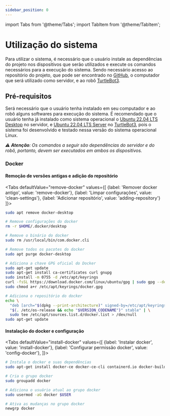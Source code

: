 ```yaml
---
sidebar_position: 0
---
```


import Tabs from '@theme/Tabs';
import TabItem from '@theme/TabItem';

# Utilização do sistema

Para utilizar o sistema, é necessário que o usuário instale as dependências do projeto nos dispositivos que serão utilizados e execute os comandos necessários para a execução do sistema. Sendo necessário acesso ao repositório do projeto, que pode ser encontrado no [GitHub](https://github.com/2023M8T2-Inteli/grupo1/), o computador que será utilizado como servidor, e ao robô [TurtleBot3](https://www.turtlebot.com/turtlebot3/).

## Pré-requisitos

Será necessário que o usuário tenha instalado em seu computador e ao robô alguns softwares para execução do sistema. É recomendado que o usuário tenha já instalado como sistema operacional o [Ubuntu 22.04 LTS Desktop](https://ubuntu.com/download/desktop) no servidor, e [Ubuntu 22.04 LTS Server](https://ubuntu.com/download/server) no [TurtleBot3](https://www.turtlebot.com/turtlebot3/), pois o sistema foi desenvolvido e testado nessa versão do sistema operacional Linux.

_:warning: **Atenção**: Os comandos a seguir são dependências do servidor e do robô, portanto, devem ser executados em ambos os dispositivos._

### Docker

#### Remoção de versões antigas e adição do repositório

<Tabs defaultValue="remove-docker" values={[
{label: 'Remover docker antigo', value: 'remove-docker'},
{label: 'Limpar configurações', value: 'clean-settings'},
{label: 'Adicionar repositório', value: 'adding-repository'}
]}>

<TabItem value="remove-docker">

```bash
sudo apt remove docker-desktop
```

</TabItem>

<TabItem value="clean-settings">

```bash
# Remove configurações do docker
rm -r $HOME/.docker/desktop

# Remove o binário do docker
sudo rm /usr/local/bin/com.docker.cli

# Remove todos os pacotes do docker
sudo apt purge docker-desktop
```

</TabItem>

<TabItem value="adding-repository">

```bash
# Adiciona a chave GPG oficial do Docker
sudo apt-get update
sudo apt-get install ca-certificates curl gnupg
sudo install -m 0755 -d /etc/apt/keyrings
curl -fsSL https://download.docker.com/linux/ubuntu/gpg | sudo gpg --dearmor -o /etc/apt/keyrings/docker.gpg
sudo chmod a+r /etc/apt/keyrings/docker.gpg

# Adiciona o repositório do docker
echo \
  "deb [arch="$(dpkg --print-architecture)" signed-by=/etc/apt/keyrings/docker.gpg] https://download.docker.com/linux/ubuntu \
  "$(. /etc/os-release && echo "$VERSION_CODENAME")" stable" | \
  sudo tee /etc/apt/sources.list.d/docker.list > /dev/null
sudo apt-get update
```

</TabItem>
</Tabs>

#### Instalação do docker e configuração

<Tabs defaultValue="install-docker" values={[
{label: 'Instalar docker', value: 'install-docker'},
{label: 'Configurar permissão docker', value: 'config-docker'},
]}>

<TabItem value="install-docker">

```bash
# Instala o docker e suas dependências
sudo apt-get install docker-ce docker-ce-cli containerd.io docker-buildx-plugin docker-compose-plugin
```

</TabItem>

<TabItem value="config-docker">

```bash
# Cria o grupo docker
sudo groupadd docker

# Adiciona o usuário atual ao grupo docker
sudo usermod -aG docker $USER

# Ativa as mudanças no grupo docker
newgrp docker
```

</TabItem>

</Tabs>
